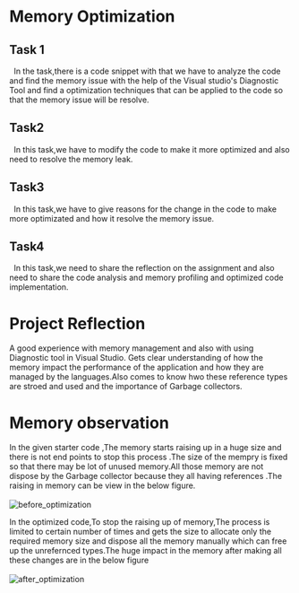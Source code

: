 ﻿# Memory Optimization

## Task 1
&nbsp;&nbsp;In the task,there is a code snippet with that we have to analyze the code and find the memory issue with the help of the Visual studio's Diagnostic Tool and  find a optimization techniques that can be applied to the code so that the memory issue will be resolve.
   
## Task2

&nbsp;&nbsp;In this task,we have to modify the code to make it more optimized and also need to resolve the memory leak.

## Task3
&nbsp;&nbsp;In this task,we have to give reasons for the change in the code to make more optimizated and how it resolve the memory issue.

## Task4
&nbsp;&nbsp;In this task,we need to share the reflection on the assignment and also need to share the code analysis and memory profiling and optimized code implementation.

# Project Reflection
  A good experience with memory management and also with using Diagnostic tool in Visual Studio. Gets clear understanding of how the memory impact the performance of the application and how they are managed by the languages.Also comes to know hwo these reference types are stroed and used and the importance of Garbage collectors.

# Memory observation

In the given starter code ,The memory starts raising up in a huge size and there is not end points to stop this process .The size of the mempry is fixed so that there may be lot of unused memory.All those memory are not dispose by the Garbage collector because they all having references .The raising in memory can be view in the below figure.<br><br>
![before_optimization](https://github.com/user-attachments/assets/e6020e30-0c11-420b-a80a-cdc658060756)

In the optimized code,To stop the raising up of memory,The process is limited to certain number of times and gets the size to allocate only the required memory size and dispose all the memory manually which can free up the unrefernced types.The huge impact in the memory after making all these changes are in the below figure<br><br>
![after_optimization](https://github.com/user-attachments/assets/01f1db44-aaad-4b08-874c-23e67386b2b0)
